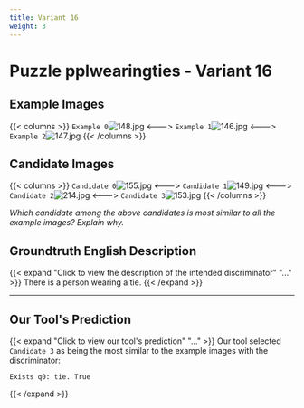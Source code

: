 ```yaml
---
title: Variant 16
weight: 3
---
```


# Puzzle pplwearingties - Variant 16

## Example Images
{{< columns >}}
`Example 0`![148.jpg](/natscene_data/images/148.jpg)
<--->
`Example 1`![146.jpg](/natscene_data/images/146.jpg)
<--->
`Example 2`![147.jpg](/natscene_data/images/147.jpg)
{{< /columns >}}

## Candidate Images
{{< columns >}}
`Candidate 0`![155.jpg](/natscene_data/images/155.jpg)
<--->
`Candidate 1`![149.jpg](/natscene_data/images/149.jpg)
<--->
`Candidate 2`![214.jpg](/natscene_data/images/214.jpg)
<--->
`Candidate 3`![153.jpg](/natscene_data/images/153.jpg)
{{< /columns >}}

*Which candidate among the above candidates is most similar to all the example images? Explain why.*

## Groundtruth English Description

{{< expand "Click to view the description of the intended discriminator" "..." >}}
There is a person wearing a tie.
{{< /expand >}}

---



## Our Tool's Prediction

{{< expand "Click to view our tool's prediction" "..." >}}
Our tool selected `Candidate 3` as being the most similar to the example images with the discriminator:
```plaintext
Exists q0: tie. True
```
{{< /expand >}}
